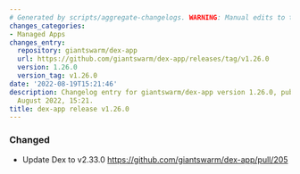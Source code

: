 ```yaml
---
# Generated by scripts/aggregate-changelogs. WARNING: Manual edits to this files will be overwritten.
changes_categories:
- Managed Apps
changes_entry:
  repository: giantswarm/dex-app
  url: https://github.com/giantswarm/dex-app/releases/tag/v1.26.0
  version: 1.26.0
  version_tag: v1.26.0
date: '2022-08-19T15:21:46'
description: Changelog entry for giantswarm/dex-app version 1.26.0, published on 19
  August 2022, 15:21.
title: dex-app release v1.26.0
---
```


### Changed

* Update Dex to v2.33.0 https://github.com/giantswarm/dex-app/pull/205



